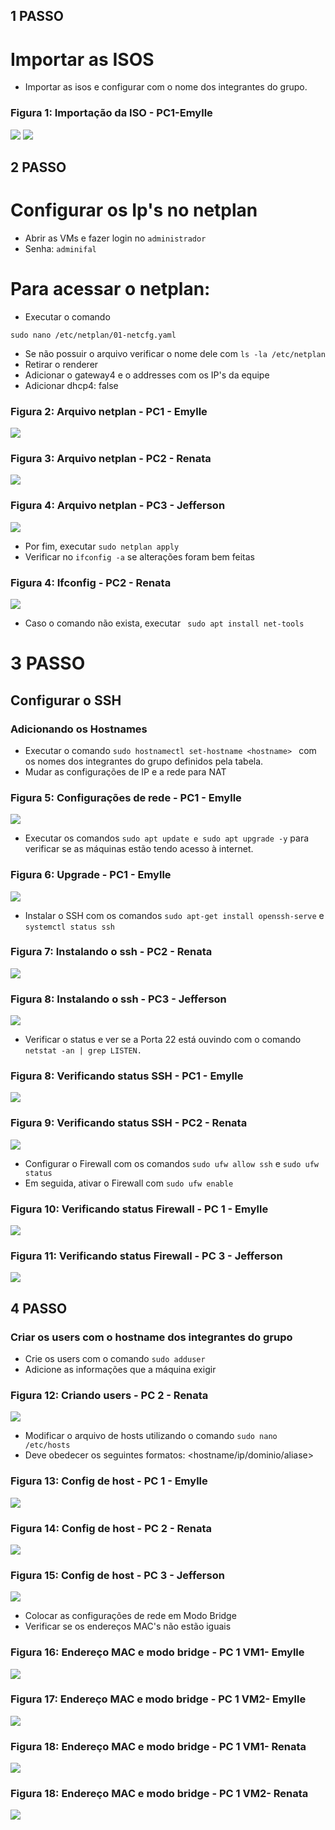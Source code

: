 ## 1 PASSO
# Importar as ISOS
 - Importar as isos e configurar com o nome dos integrantes do grupo.
### Figura 1: Importação da ISO - PC1-Emylle
<img src = "imagesEmylle/importandoiso.png" />
<img src = "imagesEmylle/Criando a iso.png" />

## 2 PASSO
# Configurar os Ip's no netplan
- Abrir as VMs e fazer login no ```administrador```
- Senha: ```adminifal```

# Para acessar o netplan:
- Executar o comando

```
sudo nano /etc/netplan/01-netcfg.yaml
```
- Se não possuir o arquivo verificar o nome dele com ``` ls -la /etc/netplan ```
- Retirar o renderer
- Adicionar o gateway4 e o addresses com os IP's da equipe
- Adicionar dhcp4: false

### Figura 2: Arquivo netplan - PC1 - Emylle
<img src = "imagesEmylle/VMsEmylle_enderecosIPestaticos.jpg" />

### Figura 3: Arquivo netplan - PC2 - Renata

<img src = "imagesRenata/VMsRenata_enderecoIPestatico.jpg" />

### Figura 4: Arquivo netplan - PC3 - Jefferson

<img src = "imagesJefferson/Netplan das VMs.png" />

- Por fim, executar ``` sudo netplan apply ```
- Verificar no ``` ifconfig -a ``` se alterações foram bem feitas
 
### Figura 4: Ifconfig - PC2 - Renata
<img src = "imagesRenata/VMsRenata_ifconfigs.jpg" />

- Caso o comando não exista, executar ``` sudo apt install net-tools```

# 3 PASSO
## Configurar o SSH
### Adicionando os Hostnames 
- Executar o comando ```sudo hostnamectl set-hostname <hostname> ``` com os nomes dos integrantes do grupo definidos pela tabela.
- Mudar as configurações de IP e a rede para NAT 

### Figura 5: Configurações de rede - PC1 - Emylle
<img src = "imagesEmylle/NAT.png" />

- Executar os comandos ```sudo apt update e sudo apt upgrade -y``` para verificar se as máquinas estão tendo acesso à internet.
### Figura 6: Upgrade - PC1 - Emylle
<img src = "imagesEmylle/Upgrade.jpg" />


- Instalar o SSH com os comandos ```sudo apt-get install openssh-serve``` e ```systemctl status ssh```

### Figura 7: Instalando o ssh - PC2 - Renata
<img src = "imagesRenata/VMsrenata_baixandosshserver.jpg" />

### Figura 8: Instalando o ssh - PC3 - Jefferson

<img src = "imagesJefferson/Status SSH.png" />

- Verificar o status e ver se a Porta 22 está ouvindo com o comando ```netstat -an | grep LISTEN.```
### Figura 8: Verificando status SSH - PC1 - Emylle
<img src = "imagesEmylle/VMsEmylle_portas22sshListening.jpg" />

### Figura 9: Verificando status SSH - PC2 - Renata
<img src = "imagesRenata/VMsRenata_portas22sshListening.jpg" />

- Configurar o Firewall com os comandos ```sudo ufw allow ssh``` e ```sudo ufw status```
- Em seguida, ativar o Firewall com  ```sudo ufw enable```

### Figura 10: Verificando status Firewall - PC 1 - Emylle
<img src = "imagesEmylle/VMsEmylle_configdeFirewall.jpg" />

### Figura 11: Verificando status Firewall - PC 3 - Jefferson
<img src = "imagesJefferson/Status firewal - jefferson.png" />

## 4 PASSO
### Criar os users com o hostname dos integrantes do grupo
- Crie os users com o comando ```sudo adduser``` <nomedointegrante>
- Adicione as informações que a máquina exigir

### Figura 12: Criando users - PC 2 - Renata
<img src = "imagesRenata/VMsRenata_criandoaddusers.jpg" />

- Modificar o arquivo de hosts utilizando o comando ```sudo nano /etc/hosts```
- Deve obedecer os seguintes formatos: <hostname/ip/dominio/aliase>

### Figura 13: Config de host - PC 1 - Emylle
<img src = "imagesEmylle/VMsEmylle_confdeHosts.jpg" />

### Figura 14: Config de host - PC 2 - Renata
<img src = "imagesRenata/VMsRenata_configuracoesdeHost.jpg" />

### Figura 15: Config de host - PC 3 - Jefferson
<img src = "imagesJefferson/Hosts - jefferson.png" />

- Colocar as configurações de rede em Modo Bridge
- Verificar se os endereços MAC's não estão iguais

### Figura 16: Endereço MAC e modo bridge - PC 1 VM1- Emylle
<img src = "imagesEmylle/VM1Emylle_enderecoMACeModobridge.jpg" />

### Figura 17: Endereço MAC e modo bridge - PC 1 VM2- Emylle
<img src = "imagesEmylle/VM2Emylle_enderecoMACeModoBridge.jpg" />

### Figura 18: Endereço MAC e modo bridge - PC 1 VM1- Renata
<img src ="imagesRenata/VM1renata_endereçoMAC.jpg" />

### Figura 18: Endereço MAC e modo bridge - PC 1 VM2- Renata
<img src ="imagesRenata/VM2renata_endereçoMac.jpg" />

